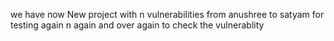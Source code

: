 we have now New project with n vulnerabilities from anushree to satyam for testing again n again and over again to check the vulnerablity
